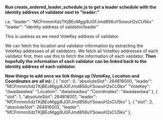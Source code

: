 **Run create_ordered_leader_schedule.js to get a leader schedule with the identity address of validator next to "leader:"**

i.e.
  "leader": "MCFmmmXdzTKjBEoMggi8JGFJmd856uYSowuH2sCU5kx"
  "leader": "identity address of validator/leader"

This is useless as we need VoteKey address of validator. 

We can fetch the location and validator information by extracting the VoteKey addresses of all validators. We fetch all VoteKey addresses of each validator first, then use this to fetch the information of each validator. 
**Then hopefully the information of each validator can be linked back to the identity address of each validator.**


**New things to add once we link things up (VoteKey, Location and Coordinates are all in):**
[
  {
    "slot": 0,
    "absoluteSlot": 264816000,
    "leader": "MCFmmmXdzTKjBEoMggi8JGFJmd856uYSowuH2sCU5kx"
    "VoteKey": "dwadawdwa"
    "Location": "dwadwadwa"
    "Coordinates": "dwadawdwa"
  },
  {
    "slot": 1,
    "absoluteSlot": 264816001,
    "leader": "MCFmmmXdzTKjBEoMggi8JGFJmd856uYSowuH2sCU5kx"
  },
  {
    "slot": 2,
    "absoluteSlot": 264816002,
    "leader": "MCFmmmXdzTKjBEoMggi8JGFJmd856uYSowuH2sCU5kx"
  },

